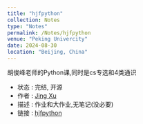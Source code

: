 ```yaml
---
title: "hjfpython"
collection: Notes
type: "Notes"
permalink: /Notes/hjfpython
venue: "Peking Univercity"
date: 2024-08-30
location: "Beijing, China"
---
```

胡俊峰老师的Python课,同时是cs专选和4类通识
- 状态 : 完结, 开源
- 作者 : [Jing Xu](https://iculizhi.github.io/)
- 描述 : 作业和大作业,无笔记(没必要)
- 链接 : [hjfpython](https://github.com/ICUlizhi/hjfpython-pku)